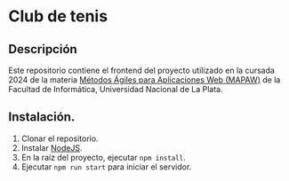 # Club de tenis

## Descripción

Este repositorio contiene el frontend del proyecto utilizado en la cursada 2024 de la materia [Métodos Ágiles para Aplicaciones Web (MAPAW)](https://www.info.unlp.edu.ar/wp-content/uploads/2023/03/Metodos-Agiles-para-Aplicaciones-Web_2023.pdf) de la Facultad de Informática, Universidad Nacional de La Plata.

## Instalación.

1. Clonar el repositorio.
2. Instalar [NodeJS](https://nodejs.org/).
3. En la raíz del proyecto, ejecutar `npm install`.
4. Ejecutar `npm run start` para iniciar el servidor.